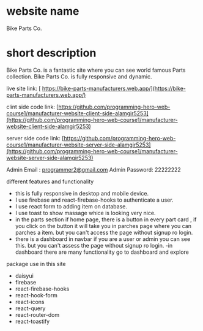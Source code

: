 # website name 
 Bike Parts Co.

# short description
 Bike Parts Co. is a fantastic site where you can see world famous Parts collection.
Bike Parts Co. is fully responsive and dynamic. 

live site link: [ https://bike-parts-manufacturers.web.app/](https://bike-parts-manufacturers.web.app/)

clint side code link: [https://github.com/programming-hero-web-course1/manufacturer-website-client-side-alamgir5253](https://github.com/programming-hero-web-course1/manufacturer-website-client-side-alamgir5253)

server side code link: [https://github.com/programming-hero-web-course1/manufacturer-website-server-side-alamgir5253](https://github.com/programming-hero-web-course1/manufacturer-website-server-side-alamgir5253)

Admin Email : programmer2@gmail.com
Admin Password: 22222222


 different features and functionality

 - this is fully responsive in desktop and mobile device.
 - I use firebase and react-firebase-hooks to authenticate a user.
 - I use react form to adding item on database.
 - I use toast to show massage whice is looking very nice.
 - in the parts section if home page, there is a button in every part card , if you click on the button it will take you in parches page where you can parches a item. but you can't access the page without signup ro login.
  - there is  a dashboard in navbar if you are a user or admin you can see this. but you can't assess the page without signup ro login.
  -in dashboard there are many functionality go to dashboard and explore

  package use in this site
  - daisyui
  - firebase
  - react-firebase-hooks
  - react-hook-form
  - react-icons
  - react-query
  - react-router-dom
  - react-toastify
  


